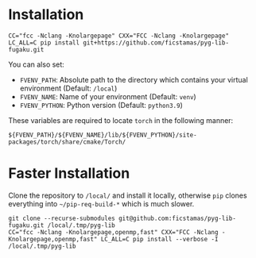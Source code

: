# Installation

```shell
CC="fcc -Nclang -Knolargepage" CXX="FCC -Nclang -Knolargepage" LC_ALL=C pip install git+https://github.com/ficstamas/pyg-lib-fugaku.git
```

You can also set:
- `FVENV_PATH`: Absolute path to the directory which contains your virtual environment (Default: `/local`) 
- `FVENV_NAME`: Name of your environment (Default: `venv`)
- `FVENV_PYTHON`: Python version (Default: `python3.9`)

These variables are required to locate `torch` in the following manner:

```
${FVENV_PATH}/${FVENV_NAME}/lib/${FVENV_PYTHON}/site-packages/torch/share/cmake/Torch/
```

# Faster Installation

Clone the repository to `/local/` and install it locally, otherwise `pip` clones everything into `~/pip-req-build-*` which is much slower.

```shell
git clone --recurse-submodules git@github.com:ficstamas/pyg-lib-fugaku.git /local/.tmp/pyg-lib
CC="fcc -Nclang -Knolargepage,openmp,fast" CXX="FCC -Nclang -Knolargepage,openmp,fast" LC_ALL=C pip install --verbose -I /local/.tmp/pyg-lib
```